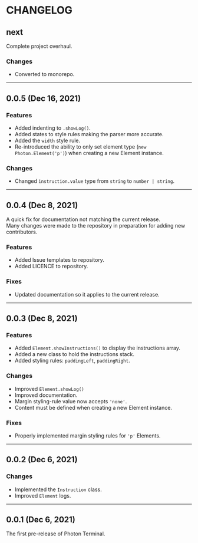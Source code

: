 # CHANGELOG

## next

Complete project overhaul.

### Changes

- Converted to monorepo.

---

## 0.0.5 (Dec 16, 2021)

### Features

- Added indenting to `.showLog()`.
- Added states to style rules making the parser more accurate.
- Added the `width` style rule.
- Re-introduced the ability to only set element type (`new Photon.Element('p')`) when creating a new Element instance.

### Changes

- Changed `instruction.value` type from `string` to `number | string`.

---

## 0.0.4 (Dec 8, 2021)

A quick fix for documentation not matching the current release.  
Many changes were made to the repository in preparation for adding new contributors.

### Features

- Added Issue templates to repository.
- Added LICENCE to repository.

### Fixes

- Updated documentation so it applies to the current release.

---

## 0.0.3 (Dec 8, 2021)

### Features

- Added `Element.showInstructions()` to display the instructions array.
- Added a new class to hold the instructions stack.
- Added styling rules: `paddingLeft`, `paddingRight`.

### Changes

- Improved `Element.showLog()`
- Improved documentation.
- Margin styling-rule value now accepts `'none'`.
- Content must be defined when creating a new Element instance.

### Fixes

- Properly implemented margin styling rules for `'p'` Elements.

---

## 0.0.2 (Dec 6, 2021)

### Changes

- Implemented the `Instruction` class.
- Improved `Element` logs.

---

## 0.0.1 (Dec 6, 2021)

The first pre-release of Photon Terminal.
